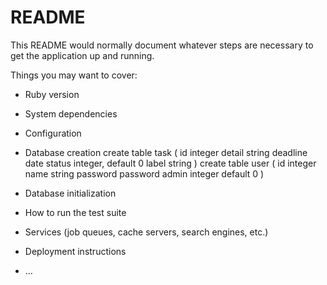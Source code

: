 # README

This README would normally document whatever steps are necessary to get the
application up and running.

Things you may want to cover:

* Ruby version

* System dependencies

* Configuration

* Database creation
create table task (
  id integer
  detail string
  deadline date
  status integer, default 0
  label string
  )
create table user (
  id integer
  name string
  password password
  admin integer default 0
  )
* Database initialization

* How to run the test suite

* Services (job queues, cache servers, search engines, etc.)

* Deployment instructions

* ...
